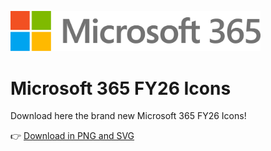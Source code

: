 <img src="files/Microsoft_365-Icon-FY26.svg" width="400"></img>
# Microsoft 365 FY26 Icons
Download here the brand new Microsoft 365 FY26 Icons!

👉 [Download in PNG and SVG](index.html)
